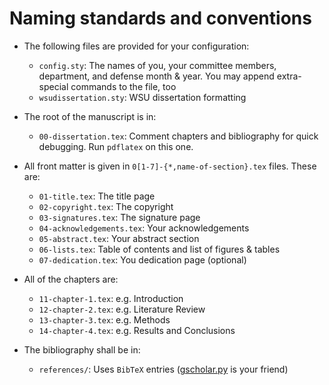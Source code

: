 # Naming standards and conventions

*   The following files are provided for your configuration:

    -   `config.sty`: The names of you, your committee members,
	department, and defense month &amp; year.  You may append
	extra-special commands to the file, too
    -   `wsudissertation.sty`: WSU dissertation formatting

*   The root of the manuscript is in:

    -   `00-dissertation.tex`: Comment chapters and bibliography for 
	quick debugging.  Run `pdflatex` on this one.

*   All front matter is given in `0[1-7]-{*,name-of-section}.tex` files.
    These are:

    -   `01-title.tex`: The title page
    -   `02-copyright.tex`: The copyright
    -   `03-signatures.tex`: The signature page
    -   `04-acknowledgements.tex`: Your acknowledgements
    -   `05-abstract.tex`: Your abstract section
    -   `06-lists.tex`: Table of contents and list of figures & tables
    -   `07-dedication.tex`: You dedication page (optional)

*   All of the chapters are:

    -   `11-chapter-1.tex`: e.g. Introduction
    -   `12-chapter-2.tex`: e.g. Literature Review
    -   `13-chapter-3.tex`: e.g. Methods
    -   `14-chapter-4.tex`: e.g. Results and Conclusions

* The bibliography shall be in:

    -   `references/`: Uses `BibTeX` entries 
        ([gscholar.py](https://github.com/venthur/gscholar) is your
	friend)
